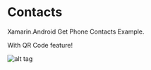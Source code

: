 # Contacts
Xamarin.Android Get Phone Contacts Example.

With QR Code feature!

![alt tag](https://media.giphy.com/media/cOW8BSRJJTLHy/giphy_s.gif)

